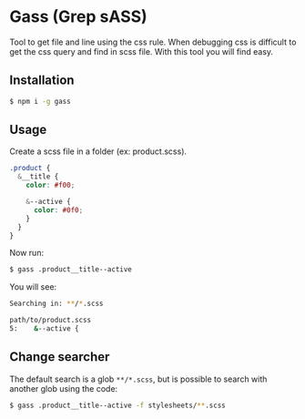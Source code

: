 # Gass (Grep sASS)

Tool to get file and line using the css rule. When debugging css is difficult to get the css query and find in scss file.
With this tool you will find easy.

## Installation

```bash
$ npm i -g gass
```

## Usage

Create a scss file in a folder (ex: product.scss).

```scss
.product {
  &__title {
    color: #f00;

    &--active {
      color: #0f0;
    }
  }
}
```

Now run:

```bash
$ gass .product__title--active
```

You will see:

```bash
Searching in: **/*.scss

path/to/product.scss
5:    &--active {
```

## Change searcher

The default search is a glob `**/*.scss`, but is possible to search with another glob using the code:

```bash
$ gass .product__title--active -f stylesheets/**.scss
```
